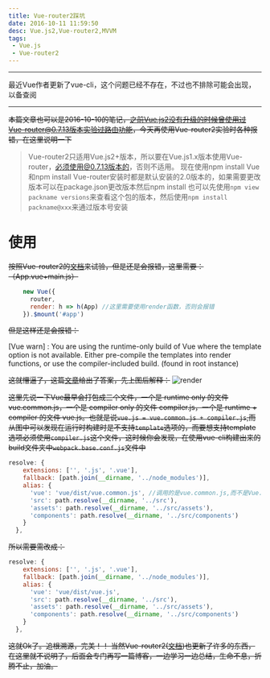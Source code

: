 ```yaml
---
title: Vue-router2踩坑
date: 2016-10-11 11:59:50
desc: Vue.js2,Vue-router2,MVVM
tags:
 - Vue.js
 - Vue-router2
---
```


****
最近Vue作者更新了vue-cli，这个问题已经不存在，不过也不排除可能会出现，以备查阅
****

~~本篇文章也可以是2016-10-10的笔记，之前Vue.js2没有升级的时候曾使用过Vue-router@0.7.13版本实验过路由功能，今天再使用Vue-router2实验时各种报错，在这里说明一下~~
> Vue-router2只适用Vue.js2+版本，所以要在Vue.js1.x版本使用Vue-router，必须使用@0.7.13版本的，否则不适用。
> 现在使用npm install Vue和npm install Vue-router安装时都是默认安装的2.0版本的，如果需要更改版本可以在package.json更改版本然后npm install
> 也可以先使用`npm view packname versions`来查看这个包的版本，然后使用`npm install packname@xxx`来通过版本号安装

<!-- more -->
# 使用
~~按照Vue-router2的[文档](http://router.vuejs.org/zh-cn/essentials/getting-started.html)来试验，但是还是会报错，这里需要：（App.vue+main.js）~~
``` js
    new Vue({
      router,
      render: h => h(App) //这里需要使用render函数，否则会报错
    }).$mount('#app')
```
~~但是这样还是会报错：~~
<div class="tip">
    [Vue warn] : You are using the runtime-only build of Vue where the template option is not available. Either pre-compile the templates into render functions, or use the compiler-included build. (found in root instance)
</div>

~~这就懵逼了，这篇[文章](https://segmentfault.com/a/1190000006435886)给出了答案，先上图后解释：~~
![render](http://o9z96lbmh.bkt.clouddn.com/Vue2-template-render)

~~这里先说一下Vue最早会打包成三个文件，一个是 runtime only 的文件 vue.common.js，一个是 compiler only 的文件 compiler.js，一个是 runtime + compiler 的文件 vue.js。也就是说`vue.js = vue.common.js + compiler.js`,而从图中可以发现在运行时构建时是不支持`template`选项的，而要想支持template选项必须使用`compiler.js`这个文件，这时候你会发现，在使用vue-cli构建出来的build文件夹中`webpack.base.conf.js`文件中~~
``` js
resolve: {
    extensions: ['', '.js', '.vue'],
    fallback: [path.join(__dirname, '../node_modules')],
    alias: {
      'vue': 'vue/dist/vue.common.js', //调用的是vue.common.js,而不是Vue.js,这就比较尴尬了......
      'src': path.resolve(__dirname, '../src'),
      'assets': path.resolve(__dirname, '../src/assets'),
      'components': path.resolve(__dirname, '../src/components')
    }
  },
```

~~所以需要需改成：~~
``` js
resolve: {
    extensions: ['', '.js', '.vue'],
    fallback: [path.join(__dirname, '../node_modules')],
    alias: {
      'vue': 'vue/dist/vue.js',
      'src': path.resolve(__dirname, '../src'),
      'assets': path.resolve(__dirname, '../src/assets'),
      'components': path.resolve(__dirname, '../src/components')
    }
  },
```
~~这就Ok了。追根溯源，完美！！
当然Vue-router2([文档](http://vuefe.cn/router/))也更新了许多的东西，在这里就不说明了，后面会专门再写一篇博客，一边学习一边总结，生命不息，折腾不止，加油。~~
